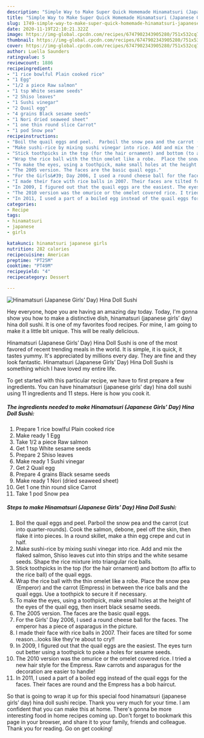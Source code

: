 ```yaml
---
description: "Simple Way to Make Super Quick Homemade Hinamatsuri (Japanese Girls’ Day) Hina Doll Sushi"
title: "Simple Way to Make Super Quick Homemade Hinamatsuri (Japanese Girls’ Day) Hina Doll Sushi"
slug: 1749-simple-way-to-make-super-quick-homemade-hinamatsuri-japanese-girls-day-hina-doll-sushi
date: 2020-11-19T22:10:21.322Z
image: https://img-global.cpcdn.com/recipes/6747902343905280/751x532cq70/hinamatsuri-japanese-girls-day-hina-doll-sushi-recipe-main-photo.jpg
thumbnail: https://img-global.cpcdn.com/recipes/6747902343905280/751x532cq70/hinamatsuri-japanese-girls-day-hina-doll-sushi-recipe-main-photo.jpg
cover: https://img-global.cpcdn.com/recipes/6747902343905280/751x532cq70/hinamatsuri-japanese-girls-day-hina-doll-sushi-recipe-main-photo.jpg
author: Luella Saunders
ratingvalue: 5
reviewcount: 1886
recipeingredient:
- "1 rice bowlful Plain cooked rice"
- "1 Egg"
- "1/2 a piece Raw salmon"
- "1 tsp White sesame seeds"
- "2 Shiso leaves"
- "1 Sushi vinegar"
- "2 Quail egg"
- "4 grains Black sesame seeds"
- "1 Nori dried seaweed sheet"
- "1 one thin round slice Carrot"
- "1 pod Snow pea"
recipeinstructions:
- "Boil the quail eggs and peel.  Parboil the snow pea and the carrot (cut into quarter-rounds).  Cook the salmon, debone, peel off the skin, then flake it into pieces. In a round skillet, make a thin egg crepe and cut in half."
- "Make sushi-rice by mixing sushi vinegar into rice. Add and mix the flaked salmon, Shiso leaves cut into thin strips and the white sesame seeds.  Shape the rice mixture into triangular rice balls."
- "Stick toothpicks in the top (for the hair ornament) and bottom (to affix to the rice ball) of the quail eggs."
- "Wrap the rice ball with the thin omelet like a robe.  Place the snow pea (Emperor) and the carrot (Empress) in between the rice balls and the quail eggs.  Use a toothpick to secure it if necessary."
- "To make the eyes, using a toothpick, make small holes at the height of the eyes of the quail egg, then insert black sesame seeds."
- "The 2005 version. The faces are the basic quail eggs."
- "For the Girls&#39; Day 2006, I used a round cheese ball for the faces.  The emperor has a piece of asparagus in the picture."
- "I made their face with rice balls in 2007. Their faces are tilted for some reason…looks like they&#39;re about to cry!!"
- "In 2009, I figured out that the quail eggs are the easiest. The eyes turn out better using a toothpick to poke a holes for sesame seeds."
- "The 2010 version was the omurice or the omelet covered rice. I tried a new hair style for the Empress. Raw carrots and asparagus for the decoration are easier to handle!"
- "In 2011, I used a part of a boiled egg instead of the quail eggs for the faces. Their faces are round and the Empress has a bob haircut."
categories:
- Recipe
tags:
- hinamatsuri
- japanese
- girls

katakunci: hinamatsuri japanese girls 
nutrition: 282 calories
recipecuisine: American
preptime: "PT25M"
cooktime: "PT49M"
recipeyield: "4"
recipecategory: Dessert

---
```



![Hinamatsuri (Japanese Girls’ Day) Hina Doll Sushi](https://img-global.cpcdn.com/recipes/6747902343905280/751x532cq70/hinamatsuri-japanese-girls-day-hina-doll-sushi-recipe-main-photo.jpg)

Hey everyone, hope you are having an amazing day today. Today, I'm gonna show you how to make a distinctive dish, hinamatsuri (japanese girls’ day) hina doll sushi. It is one of my favorites food recipes. For mine, I am going to make it a little bit unique. This will be really delicious.



Hinamatsuri (Japanese Girls’ Day) Hina Doll Sushi is one of the most favored of recent trending meals in the world. It is simple, it is quick, it tastes yummy. It's appreciated by millions every day. They are fine and they look fantastic. Hinamatsuri (Japanese Girls’ Day) Hina Doll Sushi is something which I have loved my entire life.


To get started with this particular recipe, we have to first prepare a few ingredients. You can have hinamatsuri (japanese girls’ day) hina doll sushi using 11 ingredients and 11 steps. Here is how you cook it.

<!--inarticleads1-->

##### The ingredients needed to make Hinamatsuri (Japanese Girls’ Day) Hina Doll Sushi:

1. Prepare 1 rice bowlful Plain cooked rice
1. Make ready 1 Egg
1. Take 1/2 a piece Raw salmon
1. Get 1 tsp White sesame seeds
1. Prepare 2 Shiso leaves
1. Make ready 1 Sushi vinegar
1. Get 2 Quail egg
1. Prepare 4 grains Black sesame seeds
1. Make ready 1 Nori (dried seaweed sheet)
1. Get 1 one thin round slice Carrot
1. Take 1 pod Snow pea




<!--inarticleads2-->

##### Steps to make Hinamatsuri (Japanese Girls’ Day) Hina Doll Sushi:

1. Boil the quail eggs and peel.  Parboil the snow pea and the carrot (cut into quarter-rounds).  Cook the salmon, debone, peel off the skin, then flake it into pieces. In a round skillet, make a thin egg crepe and cut in half.
1. Make sushi-rice by mixing sushi vinegar into rice. Add and mix the flaked salmon, Shiso leaves cut into thin strips and the white sesame seeds.  Shape the rice mixture into triangular rice balls.
1. Stick toothpicks in the top (for the hair ornament) and bottom (to affix to the rice ball) of the quail eggs.
1. Wrap the rice ball with the thin omelet like a robe.  Place the snow pea (Emperor) and the carrot (Empress) in between the rice balls and the quail eggs.  Use a toothpick to secure it if necessary.
1. To make the eyes, using a toothpick, make small holes at the height of the eyes of the quail egg, then insert black sesame seeds.
1. The 2005 version. The faces are the basic quail eggs.
1. For the Girls&#39; Day 2006, I used a round cheese ball for the faces.  The emperor has a piece of asparagus in the picture.
1. I made their face with rice balls in 2007. Their faces are tilted for some reason…looks like they&#39;re about to cry!!
1. In 2009, I figured out that the quail eggs are the easiest. The eyes turn out better using a toothpick to poke a holes for sesame seeds.
1. The 2010 version was the omurice or the omelet covered rice. I tried a new hair style for the Empress. Raw carrots and asparagus for the decoration are easier to handle!
1. In 2011, I used a part of a boiled egg instead of the quail eggs for the faces. Their faces are round and the Empress has a bob haircut.




So that is going to wrap it up for this special food hinamatsuri (japanese girls’ day) hina doll sushi recipe. Thank you very much for your time. I am confident that you can make this at home. There's gonna be more interesting food in home recipes coming up. Don't forget to bookmark this page in your browser, and share it to your family, friends and colleague. Thank you for reading. Go on get cooking!
